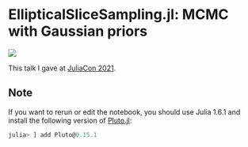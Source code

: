 # EllipticalSliceSampling.jl: MCMC with Gaussian priors

[![](https://img.shields.io/badge/show-HTML-brightgreen.svg)](https://talks.widmann.dev/2021/07/ellipticalslicesampling/)

This talk I gave at [JuliaCon 2021](https://juliacon.org/2021/).

## Note

If you want to rerun or edit the notebook, you should use Julia 1.6.1 and install the following version of [Pluto.jl](https://github.com/fonsp/Pluto.jl):
```julia
julia> ] add Pluto@0.15.1
```
